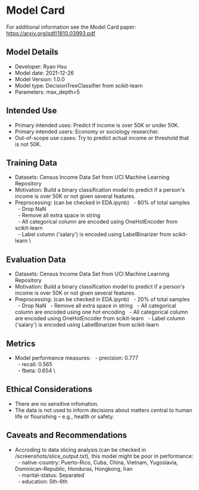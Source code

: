 # Model Card

For additional information see the Model Card paper: https://arxiv.org/pdf/1810.03993.pdf

## Model Details
- Developer: Ryan Hsu 
- Model date: 2021-12-26 
- Model Version: 1.0.0 
- Model type: DecisionTreeClassifier from scikit-learn 
- Parameters: max_depth=5 

## Intended Use
- Primary intended uses: Predict if income is over 50K or under 50K.
- Primary intended users: Economy or sociology researcher. 
- Out-of-scope use cases: Try to predict actual income or threshold that is not 50K. 

## Training Data
- Datasets: Census Income Data Set from UCI Machine Learning Repository 
- Motivation: Build a binary classification model to predict if a person's income is over 50K or not given several features. 
- Preprocessing: (can be checked in EDA.ipynb) 
&nbsp;&nbsp;- 80% of total samples \
&nbsp;&nbsp;- Drop NaN \
&nbsp;&nbsp;- Remove all extra space in string \
&nbsp;&nbsp;- All categorical column are encoded using OneHotEncoder from scikit-learn \
&nbsp;&nbsp;- Label column ('salary') is encoded using LabelBinarizer from scikit-learn \

## Evaluation Data
- Datasets: Census Income Data Set from UCI Machine Learning Repository 
- Motivation: Build a binary classification model to predict if a person's income is over 50K or not given several features. 
- Preprocessing: (can be checked in EDA.ipynb) 
&nbsp;&nbsp;- 20% of total samples
&nbsp;&nbsp;- Drop NaN
&nbsp;&nbsp;- Remove all extra space in string
&nbsp;&nbsp;- All categorical column are encoded using one hot encoding
&nbsp;&nbsp;- All categorical column are encoded using OneHotEncoder from scikit-learn 
&nbsp;&nbsp;- Label column ('salary') is encoded using LabelBinarizer from scikit-learn 

## Metrics
- Model performance measures: 
&nbsp;&nbsp;- precision: 0.777 \
&nbsp;&nbsp;- recall: 0.565 \
&nbsp;&nbsp;- fbeta: 0.654 \

## Ethical Considerations
- There are no sensitive infomation. 
- The data is not used  to inform decisions about matters central to human life or flourishing – e.g., health or safety. 

## Caveats and Recommendations 
- Accroding to data slicing analysis (can be checked in /screenshots/slice_output.txt), this model might be poor in performance: 
&nbsp;&nbsp;- native-country: Puerto-Rico, Cuba, China, Vietnam, Yugoslavia, Dominican-Republic, Honduras, Hongkong, Iran \
&nbsp;&nbsp;- marital-status: Separated \
&nbsp;&nbsp;- education: 5th-6th 